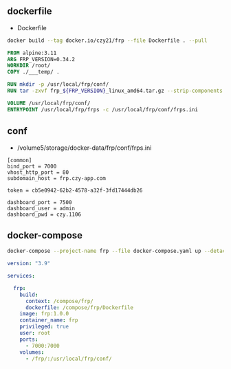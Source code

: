 
## dockerfile
- Dockerfile
```bash
docker build --tag docker.io/czy21/frp --file Dockerfile . --pull
```
```dockerfile
FROM alpine:3.11
ARG FRP_VERSION=0.34.2
WORKDIR /root/
COPY ./___temp/ .

RUN mkdir -p /usr/local/frp/conf/
RUN tar -zxvf frp_${FRP_VERSION}_linux_amd64.tar.gz --strip-components 1 -C /usr/local/frp/

VOLUME /usr/local/frp/conf/
ENTRYPOINT /usr/local/frp/frps -c /usr/local/frp/conf/frps.ini
```
## conf
- /volume5/storage/docker-data/frp/conf/frps.ini
```text
[common]
bind_port = 7000
vhost_http_port = 80
subdomain_host = frp.czy-app.com

token = cb5e0942-62b2-4578-a32f-3fd17444db26

dashboard_port = 7500
dashboard_user = admin
dashboard_pwd = czy.1106
```
## docker-compose
```bash
docker-compose --project-name frp --file docker-compose.yaml up --detach --build --remove-orphans
```
```yaml
version: "3.9"

services:

  frp:
    build:
      context: /compose/frp/
      dockerfile: /compose/frp/Dockerfile
    image: frp:1.0.0
    container_name: frp
    privileged: true
    user: root
    ports:
      - 7000:7000
    volumes:
      - /frp/:/usr/local/frp/conf/


```